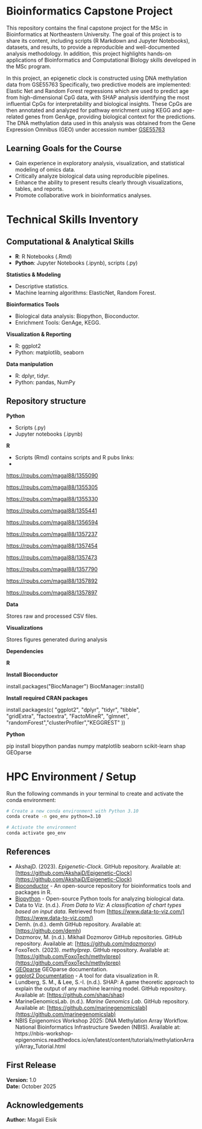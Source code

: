 # Bioinformatics Capstone Project

This repository contains the final capstone project for the MSc in Bioinformatics at Northeastern University.  The goal of this project is to share its content, including scripts (R Markdown and Jupyter Notebooks), datasets, and results, to provide a reproducible and well-documented analysis methodology.  In addition, this project highlights hands-on applications of Bioinformatics and Computational Biology skills developed in the MSc program.

In this project, an epigenetic clock is constructed using DNA methylation data from GSE55763
Specifically, two predictive models are implemented: Elastic Net and Random Forest regressions which are used to predict age from high-dimensional CpG data, with SHAP analysis identifying the most influential CpGs for interpretability and biological insights. These CpGs are then annotated and analyzed for pathway enrichment using KEGG and age-related genes from GenAge, providing biological context for the predictions.
The DNA methylation data used in this analysis was obtained from the Gene Expression Omnibus (GEO) under accession number [GSE55763](https://www.ncbi.nlm.nih.gov/geo/geo2r/?acc=GSE40279)


## Learning Goals for the Course

- Gain experience in exploratory analysis, visualization, and statistical modeling of omics data.
- Critically analyze biological data using reproducible pipelines.
- Enhance the ability to present results clearly through visualizations, tables, and reports.
- Promote collaborative work in bioinformatics analyses.

# Technical Skills Inventory

## **Computational & Analytical Skills**

- **R**: R Notebooks (.Rmd) 
- **Python**: Jupyter Notebooks (.ipynb), scripts (.py) 

**Statistics & Modeling**

- Descriptive statistics.
- Machine learning algorithms: ElasticNet, Random Forest.

**Bioinformatics Tools**

- Biological data analysis: Biopython, Bioconductor.
- Enrichment Tools: GenAge, KEGG.

**Visualization & Reporting**

- R: ggplot2
- Python: matplotlib, seaborn

**Data manipulation**

- R: dplyr, tidyr.
- Python: pandas, NumPy

  
## Repository structure

**Python**

- Scripts (.py)
- Jupyter notebooks (.ipynb)  


**R**

- Scripts (Rmd) contains scripts and R pubs links:
- 
 https://rpubs.com/magal88/1355090

  https://rpubs.com/magal88/1355305

  https://rpubs.com/magal88/1355330

  https://rpubs.com/magal88/1355441

  https://rpubs.com/magal88/1356594

  https://rpubs.com/magal88/1357237

  https://rpubs.com/magal88/1357454

  https://rpubs.com/magal88/1357473

  https://rpubs.com/magal88/1357790

  https://rpubs.com/magal88/1357892

  https://rpubs.com/magal88/1357897


**Data**

Stores raw and processed CSV files.

**Visualizations** 

Stores figures generated during analysis

**Dependencies**

**R**

**Install Bioconductor**

install.packages("BiocManager")
BiocManager::install()

**Install required CRAN packages**

install.packages(c(
  "ggplot2", "dplyr", "tidyr",  "tibble",  
  "gridExtra", "factoextra", "FactoMineR", "glmnet", "randomForest","clusterProfiler","KEGGREST"
))

**Python**

pip install biopython pandas numpy matplotlib seaborn scikit-learn shap GEOparse


# HPC Environment / Setup

Run the following commands in your terminal to create and activate the conda environment:

```bash
# Create a new conda environment with Python 3.10
conda create -n geo_env python=3.10

# Activate the environment
conda activate geo_env
```

## References

- AkshajD. (2023). *Epigenetic-Clock*. GitHub repository. Available at: [https://github.com/AkshajD/Epigenetic-Clock](https://github.com/AkshajD/Epigenetic-Clock)
- [Bioconductor](https://bioconductor.org/) - An open-source repository for bioinformatics tools and packages in R.
- [Biopython](https://biopython.org/) - Open-source Python tools for analyzing biological data.
- Data to Viz. (n.d.). *From Data to Viz: A classification of chart types based on input data*. Retrieved from [https://www.data-to-viz.com/](https://www.data-to-viz.com/)
- Demh. (n.d.). demh GitHub repository. Available at:  [https://github.com/demh)
- Dozmorov, M. (n.d.). Mikhail Dozmorov GitHub repositories. GitHub repository. Available at: [https://github.com/mdozmorov)
- FoxoTech. (2023). *methylprep*. GitHub repository.  Available at: [https://github.com/FoxoTech/methylprep](https://github.com/FoxoTech/methylprep)
- [GEOparse](https://geoparse.readthedocs.io/en/latest/GEOparse.html) GEOparse documentation.
- [ggplot2 Documentation](https://ggplot2.tidyverse.org/) - A tool for data visualization in R.
- Lundberg, S. M., & Lee, S.-I. (n.d.). SHAP: A game theoretic approach to explain the output of any machine learning model. GitHub repository. Available at: [https://github.com/shap/shap)
- MarineGenomicsLab. (n.d.). *Marine Genomics Lab*. GitHub repository. Available at: [https://github.com/marinegenomicslab](https://github.com/marinegenomicslab)
- NBIS Epigenomics Workshop 2025: DNA Methylation Array Workflow. National Bioinformatics Infrastructure Sweden (NBIS). Available at: https://nbis-workshop- epigenomics.readthedocs.io/en/latest/content/tutorials/methylationArray/Array_Tutorial.html

## First Release
**Version:** 1.0  
**Date:** October 2025  


  
## Acknowledgements

**Author:** Magalí Eisik
